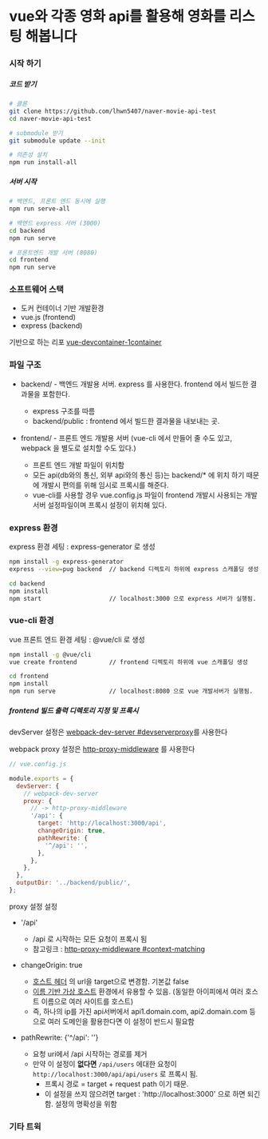 # vue와 각종 영화 api를 활용해 영화를 리스팅 해봅니다

### 시작 하기

##### 코드 받기

```bash
# 클론
git clone https://github.com/lhwn5407/naver-movie-api-test
cd naver-movie-api-test

# submodule 받기
git submodule update --init

# 의존성 설치
npm run install-all
```

##### 서버 시작

```bash
# 백엔드, 프론트 엔드 동시에 실행
npm run serve-all

# 백엔드 express 서버 (3000)
cd backend
npm run serve

# 프론트엔드 개발 서버 (8080)
cd frontend
npm run serve
```

### 소프트웨어 스택

- 도커 컨테이너 기반 개발환경
- vue.js (frontend)
- express (backend)

기반으로 하는 리포 [vue-devcontainer-1container](https://github.com/lhwn5407/vue-devcontainer-1container)

### 파일 구조

- backend/ - 백엔드 개발용 서버. express 를 사용한다. frontend 에서 빌드한 결과물을 포함한다.

  - express 구조를 따름
  - backend/public : frontend 에서 빌드한 결과물을 내보내는 곳.

- frontend/ - 프론트 엔드 개발용 서버 (vue-cli 에서 만들어 줄 수도 있고, webpack 을 별도로 설치할 수도 있다.)
  - 프론트 엔드 개발 파일이 위치함
  - 모든 api(db와의 통신, 외부 api와의 통신 등)는 backend/\* 에 위치 하기 때문에 개발시 편의를 위해 임시로 프록시를 해준다.
  - vue-cli를 사용할 경우 vue.config.js 파일이 frontend 개발시 사용되는 개발서버 설정파일이며 프록시 설정이 위치해 있다.

### express 환경

express 환경 세팅 : express-generator 로 생성

```bash
npm install -g express-generator
express --view=pug backend	// backend 디렉토리 하위에 express 스캐폴딩 생성

cd backend
npm install
npm start					// localhost:3000 으로 express 서버가 실행됨.
```

### vue-cli 환경

vue 프론트 엔드 환경 세팅 : @vue/cli 로 생성

```bash
npm install -g @vue/cli
vue create frontend 		// frontend 디렉토리 하위에 vue 스캐폴딩 생성

cd frontend
npm install
npm run serve				// localhost:8080 으로 vue 개발서버가 실행됨.
```

##### frontend 빌드 출력 디렉토리 지정 및 프록시

devServer 설정은 [webpack-dev-server #devserverproxy](https://webpack.js.org/configuration/dev-server/#devserverproxy)를 사용한다

webpack proxy 설정은 [http-proxy-middleware](https://github.com/chimurai/http-proxy-middleware#http-proxy-middleware-options) 를 사용한다

```js
// vue.config.js

module.exports = {
  devServer: {
    // webpack-dev-server
    proxy: {
      // -> http-proxy-middleware
      '/api': {
        target: 'http://localhost:3000/api',
        changeOrigin: true,
        pathRewrite: {
          '^/api': '',
        },
      },
    },
  },
  outputDir: '../backend/public/',
};
```

proxy 설정 설정

- '/api'

  - /api 로 시작하는 모든 요청이 프록시 됨
  - 참고링크 : [http-proxy-middleware #context-matching](https://github.com/chimurai/http-proxy-middleware#context-matching)

- changeOrigin: true
  - [호스트 헤더](https://developer.mozilla.org/ko/docs/Web/HTTP/Headers/Host) 의 url을 target으로 변경함. 기본값 false
  - [이름 기반 가상 호스트](https://en.wikipedia.org/wiki/Virtual_hosting#Name-based) 환경에서 유용할 수 있음. (동일한 아이피에서 여러 호스트 이름으로 여러 사이트를 호스트)
  - 즉, 하나의 ip를 가진 api서버에서 api1.domain.com, api2.domain.com 등으로 여러 도메인을 활용한다면 이 설정이 반드시 필요함
- pathRewrite: {'^/api': ''}
  - 요청 uri에서 /api 시작하는 경로를 제거
  - 만약 이 설정이 **없다면** `/api/users` 에대한 요청이 `http://localhost:3000/api/api/users` 로 프록시 됨.
    - 프록시 경로 = target + request path 이기 때문.
    - 이 설정을 쓰지 않으려면 target : 'http://localhost:3000' 으로 하면 되긴 함. 설정의 명확성을 위함

### 기타 트윅
